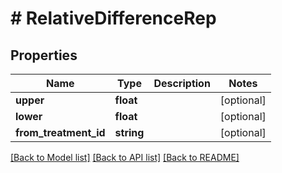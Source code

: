 # # RelativeDifferenceRep

## Properties

Name | Type | Description | Notes
------------ | ------------- | ------------- | -------------
**upper** | **float** |  | [optional]
**lower** | **float** |  | [optional]
**from_treatment_id** | **string** |  | [optional]

[[Back to Model list]](../../README.md#models) [[Back to API list]](../../README.md#endpoints) [[Back to README]](../../README.md)
